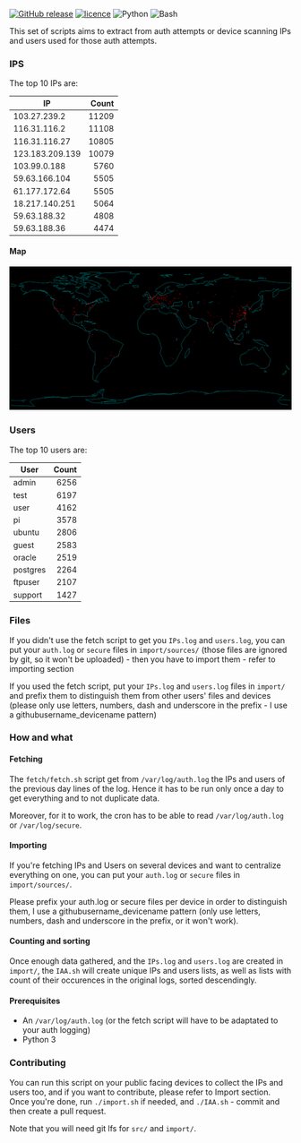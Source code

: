 [![GitHub release](https://img.shields.io/github/release/ctrlaltdev/illegal-auth-attempts.svg?style=for-the-badge)](https://github.com/ctrlaltdev/illegal-auth-attempts/releases)
[![licence](https://img.shields.io/github/license/ctrlaltdev/illegal-auth-attempts.svg?style=for-the-badge)](https://github.com/ctrlaltdev/illegal-auth-attempts/blob/master/LICENCE.md)
![Python](https://img.shields.io/badge/_-Python-4B8BBE.svg?style=for-the-badge)
![Bash](https://img.shields.io/badge/_-SH-4EAA25.svg?style=for-the-badge)

This set of scripts aims to extract from auth attempts or device scanning IPs and users used for those auth attempts.

### IPS

The top 10 IPs are:

| IP              | Count |
| --------------- | -----:|
| 103.27.239.2 | 11209 |
| 116.31.116.2 | 11108 |
| 116.31.116.27 | 10805 |
| 123.183.209.139 | 10079 |
| 103.99.0.188 | 5760 |
| 59.63.166.104 | 5505 |
| 61.177.172.64 | 5505 |
| 18.217.140.251 | 5064 |
| 59.63.188.32 | 4808 |
| 59.63.188.36 | 4474 |

#### Map
![Map of first 1000 IPs](https://github.com/ctrlaltdev/illegal-auth-attempts/raw/master/map/map.png)

### Users

The top 10 users are:

| User    | Count |
| ------- | -----:|
| admin | 6256 |
| test | 6197 |
| user | 4162 |
| pi | 3578 |
| ubuntu | 2806 |
| guest | 2583 |
| oracle | 2519 |
| postgres | 2264 |
| ftpuser | 2107 |
| support | 1427 |


### Files

If you didn't use the fetch script to get you `IPs.log` and `users.log`, you can put your `auth.log` or `secure` files in `import/sources/` (those files are ignored by git, so it won't be uploaded) - then you have to import them - refer to importing section

If you used the fetch script, put your `IPs.log` and `users.log` files in `import/` and prefix them to distinguish them from other users' files and devices (please only use letters, numbers, dash and underscore in the prefix - I use a githubusername_devicename pattern)

### How and what

#### Fetching

The `fetch/fetch.sh` script get from `/var/log/auth.log` the IPs and users of the previous day lines of the log. Hence it has to be run only once a day to get everything and to not duplicate data.

Moreover, for it to work, the cron has to be able to read `/var/log/auth.log` or `/var/log/secure`.

#### Importing

If you're fetching IPs and Users on several devices and want to centralize everything on one, you can put your `auth.log` or `secure` files in `import/sources/`.

Please prefix your auth.log or secure files per device in order to distinguish them, I use a githubusername_devicename pattern (only use letters, numbers, dash and underscore in the prefix, or it won't work).

#### Counting and sorting

Once enough data gathered, and the `IPs.log` and `users.log` are created in `import/`, the `IAA.sh` will create unique IPs and users lists, as well as lists with count of their occurences in the original logs, sorted descendingly.

#### Prerequisites

- An `/var/log/auth.log` (or the fetch script will have to be adaptated to your auth logging)
- Python 3

### Contributing

You can run this script on your public facing devices to collect the IPs and users too, and if you want to contribute, please refer to Import section.
Once you're done, run `./import.sh` if needed, and `./IAA.sh` - commit and then create a pull request.

Note that you will need git lfs for `src/` and `import/`.
